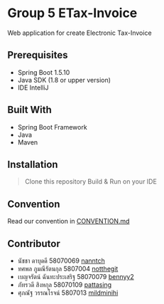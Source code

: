 
# Group 5 ETax-Invoice
Web application for create Electronic Tax-Invoice

## Prerequisites

* Spring Boot 1.5.10
* Java SDK (1.8 or upper version)
* IDE IntelliJ

## Built With

* Spring Boot Framework
* Java
* Maven

## Installation

> Clone this repository
> Build & Run on your IDE

## Convention

Read our convention in <a href="https://github.com/it-kmitl-2018/group5/blob/master/CONVENTION.md">CONVENTION.md</a>

## Contributor

* นัชชา ดาบุดดี 58070069 <a href="https://github.com/nanntch"> nanntch</a>
* ทศพล ภูมณีรัตนกุล 5807004 <a href="https://github.com/notthegit">notthegit</a>
* เบญจรัตน์ ฉันทะประเสริฐ 58070079 <a href="https://github.com/bennyy2">bennyy2</a>
* ภัทรวดี สิงหกุล 58070109 <a href="https://github.com/pattasing">pattasing</a>
* ศุภณัฐ วรรณโรจน์ 5807013 <a href="https://github.com/mildminihi">mildminihi</a>
